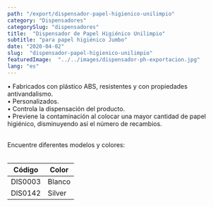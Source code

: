 ```yaml
---
path: "/export/dispensador-papel-higienico-unilimpio"
category: "Dispensadores"
categorySlug: "dispensadores"
title:  "Dispensador de Papel Higiénico Unilimpio"
subtitle: "para papel higiénico Jumbo"
date: "2020-04-02"
slug:  "dispensador-papel-higienico-unilimpio"
featuredImage:  "../../images/dispensador-ph-exportacion.jpg"
lang: "es"
---
```

• Fabricados con plástico ABS, resistentes y con propiedades antivandalismo.<br/>
• Personalizados.<br/>
• Controla la dispensación del producto.<br/>
• Previene la contaminación al colocar una mayor cantidad de papel higiénico, disminuyendo así el número de recambios.<br/><br/>

Encuentre diferentes modelos y colores:
<br><br>
<table class="table-auto  divide-y-0 divide-gray-200">
          <thead class=" bg-white">
            <tr>
              <th scope="col" class="px-6 text-center text-xs font-medium text-white bg-primary-default uppercase tracking-wider">
                Código
              </th>
              <th scope="col" class="px-6 py-3 text-center text-xs font-medium text-white bg-primary-lighter uppercase tracking-wider">
                Color
              </th>
            </tr>
          </thead>
          <tbody>
            <tr class="bg-gray-100">
              <td class="px-6 py-4 whitespace-nowrap text-sm text-gray-700 text-center">
              DIS0003
              </td>
              <td class="px-6 py-4 whitespace-nowrap text-sm text-gray-700 text-center">
               Blanco
              </td>
            </tr>
            <tr class="bg-gray-300">
              <td class="px-6 py-4 whitespace-nowrap text-sm text-gray-700 text-center">
              DIS0142
              </td>
              <td class="px-6 py-4 whitespace-nowrap text-sm text-gray-700 text-center">
              Silver
              </td>
            </tr>
          </tbody>
        </table><br/>
         
